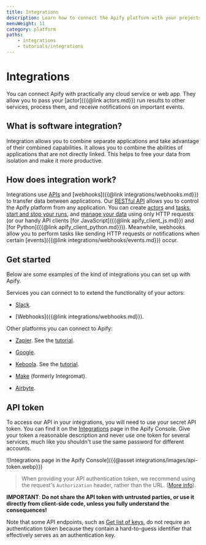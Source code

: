 ```yaml
---
title: Integrations
description: Learn how to connect the Apify platform with your projects. You can use our tools in cloud services like Zapier, Make (formerly Integromat), Keboola, and many more.
menuWeight: 11
category: platform
paths:
    - integrations
    - tutorials/integrations
---
```


# Integrations

You can connect Apify with practically any cloud service or web app. They allow you to pass your [actor]({{@link actors.md}}) run results to other services, process them, and receive notifications on important events.

## What is software integration?

Integration allows you to combine separate applications and take advantage of their combined capabilities. It allows you to combine the abilities of applications that are not directly linked. This helps to free your data from isolation and make it more productive.

## How does integration work?

Integrations use [APIs](https://www.smashingmagazine.com/2018/01/understanding-using-rest-api/) and [webhooks]({{@link integrations/webhooks.md}}) to transfer data between applications.
Our [RESTful API](/api/v2#) allows you to control the Apify platform from any application.
You can create [actors](/api/v2#/reference/actors/actor-collection/create-actor) and [tasks](/api/v2#/reference/actor-tasks/task-collection/create-task),
[start and stop your runs](/api/v2#/reference/actor-tasks/run-task-synchronously/run-task-synchronously-(post)),
and [manage your data](/api/v2#/reference/datasets/item-collection/put-items) using only HTTP requests (or our handy API clients [for JavaScript]({{@link apify_client_js.md}}) and [for Python]({{@link apify_client_python.md}})).
Meanwhile, webhooks allow you to perform tasks like sending HTTP requests or notifications when certain [events]({{@link integrations/webhooks/events.md}}) occur.

## Get started

Below are some examples of the kind of integrations you can set up with Apify.

Services you can connect to to extend the functionality of your actors:

- [Slack](https://help.apify.com/en/articles/6454058-apify-integration-for-slack).

- [Webhooks]({{@link integrations/webhooks.md}}).

Other platforms you can connect to Apify:

- [Zapier](https://zapier.com/apps/apify/integrations). See the [tutorial](https://help.apify.com/en/articles/3034235-getting-started-with-apify-integration-for-zapier).

- [Google](https://help.apify.com/en/articles/2424053-google-integration).

- [Keboola](https://components.keboola.com/components/apify.apify). See the [tutorial](https://help.apify.com/en/articles/2003234-keboola-integration).

- [Make](https://www.make.com/en/integrations/apify) (formerly Integromat).

- [Airbyte](https://docs.airbyte.io/integrations/sources/apify-dataset).

## API token

To access our API in your integrations, you will need to use your secret API token. You can find it on the [Integrations](https://console.apify.com/account?tab=integrations) page in the Apify Console. Give your token a reasonable description and never use one token for several services, much like you shouldn't use the same password for different accounts.

![Integrations page in the Apify Console]({{@asset integrations/images/api-token.webp}})

> When providing your API authentication token, we recommend using the request's `Authorization` header, rather than the URL. ([More info](#introduction/authentication)).

**IMPORTANT**: **Do not share the API token with untrusted parties, or use it directly from client-side code,
unless you fully understand the consequences!**

Note that some API endpoints, such as [Get list of keys](#reference/key-value-stores/key-collection/get-list-of-keys),
do not require an authentication token because they contain a hard-to-guess identifier that effectively serves as an authentication key.
